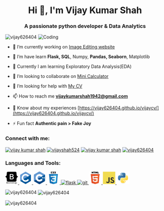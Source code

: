 

<h1 align="center">Hi 👋, I'm Vijay Kumar Shah</h1>
<h3 align="center">A passionate python developer & Data Analytics</h3>
<img align="right" alt="Coding" width="400" src="https://media.tenor.com/rePDfDWO3XoAAAAd/hacking.gif">

<p align="left"> <img src="https://komarev.com/ghpvc/?username=vijay626404&label=Profile%20views&color=0e75b6&style=flat" alt="vijay626404" /> </p>

- 🔭 I’m currently working on [Image Editing website](https://onetwofourimage.onrender.com)

- 🌱 I’m have learn **Flask, SQL**, Numpy, **Pandas, Seaborn**, Matplotlib
- 🌱 Currently I am learning Exploratory Data Analysis(EDA)

- 👯 I’m looking to collaborate on [Mini Calculator](https://minicalculator.onrender.com)

- 🤝 I’m looking for help with [My CV]( https://vijay626404.github.io/vijaycv/)

- 📫 How to reach me **vijaykumarshah1942@gmail.com**

- 📄 Know about my experiences [https://vijay626404.github.io/vijaycv/](https://vijay626404.github.io/vijaycv/)

- ⚡ Fun fact **Authentic pain > Fake Joy**

<h3 align="left">Connect with me:</h3>
<p align="left">
<a href="https://linkedin.com/in/vijay kumar shah" target="blank"><img align="center" src="https://raw.githubusercontent.com/rahuldkjain/github-profile-readme-generator/master/src/images/icons/Social/linked-in-alt.svg" alt="vijay kumar shah" height="30" width="40" /></a>
<a href="https://instagram.com/vijayshah524" target="blank"><img align="center" src="https://raw.githubusercontent.com/rahuldkjain/github-profile-readme-generator/master/src/images/icons/Social/instagram.svg" alt="vijayshah524" height="30" width="40" /></a>
<a href="https://www.hackerrank.com/vijay kumar shah" target="blank"><img align="center" src="https://raw.githubusercontent.com/rahuldkjain/github-profile-readme-generator/master/src/images/icons/Social/hackerrank.svg" alt="vijay kumar shah" height="30" width="40" /></a>
<a href="https://www.leetcode.com/vijay626404" target="blank"><img align="center" src="https://raw.githubusercontent.com/rahuldkjain/github-profile-readme-generator/master/src/images/icons/Social/leet-code.svg" alt="vijay626404" height="30" width="40" /></a>
</p>

<h3 align="left">Languages and Tools:</h3>
<p align="left"> <a href="https://getbootstrap.com" target="_blank" rel="noreferrer"> <img src="https://raw.githubusercontent.com/devicons/devicon/master/icons/bootstrap/bootstrap-plain-wordmark.svg" alt="bootstrap" width="40" height="40"/> </a> <a href="https://www.cprogramming.com/" target="_blank" rel="noreferrer"> <img src="https://raw.githubusercontent.com/devicons/devicon/master/icons/c/c-original.svg" alt="c" width="40" height="40"/> </a> <a href="https://www.w3schools.com/cpp/" target="_blank" rel="noreferrer"> <img src="https://raw.githubusercontent.com/devicons/devicon/master/icons/cplusplus/cplusplus-original.svg" alt="cplusplus" width="40" height="40"/> </a> <a href="https://www.w3schools.com/css/" target="_blank" rel="noreferrer"> <img src="https://raw.githubusercontent.com/devicons/devicon/master/icons/css3/css3-original-wordmark.svg" alt="css3" width="40" height="40"/> </a> <a href="https://flask.palletsprojects.com/" target="_blank" rel="noreferrer"> <img src="https://www.vectorlogo.zone/logos/pocoo_flask/pocoo_flask-icon.svg" alt="flask" width="40" height="40"/> </a> <a href="https://git-scm.com/" target="_blank" rel="noreferrer"> <img src="https://www.vectorlogo.zone/logos/git-scm/git-scm-icon.svg" alt="git" width="40" height="40"/> </a> <a href="https://www.w3.org/html/" target="_blank" rel="noreferrer"> <img src="https://raw.githubusercontent.com/devicons/devicon/master/icons/html5/html5-original-wordmark.svg" alt="html5" width="40" height="40"/> </a> <a href="https://developer.mozilla.org/en-US/docs/Web/JavaScript" target="_blank" rel="noreferrer"> <img src="https://raw.githubusercontent.com/devicons/devicon/master/icons/javascript/javascript-original.svg" alt="javascript" width="40" height="40"/> </a> <a href="https://www.python.org" target="_blank" rel="noreferrer"> <img src="https://raw.githubusercontent.com/devicons/devicon/master/icons/python/python-original.svg" alt="python" width="40" height="40"/> </a> </p>

<p><img align="left" src="https://github-readme-stats.vercel.app/api/top-langs?username=vijay626404&show_icons=true&locale=en&layout=compact" alt="vijay626404" /></p>

<p>&nbsp;<img align="center" src="https://github-readme-stats.vercel.app/api?username=vijay626404&show_icons=true&locale=en" alt="vijay626404" /></p>

<p><img align="center" src="https://github-readme-streak-stats.herokuapp.com/?user=vijay626404&" alt="vijay626404" /></p>
